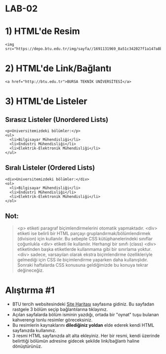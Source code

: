 # LAB-02

# 1) HTML'de Resim
```
<img src="https://depo.btu.edu.tr/img/sayfa//1691131969_8a51c342027f1a147a8b.png">
```

# 2) HTML'de Link/Bağlantı
```
<a href="http://btu.edu.tr">BURSA TEKNİK ÜNİVERSİTESİ</a>
```

# 3) HTML'de Listeler
## Sırasız Listeler (Unordered Lists)
```
<p>Üniversitemizdeki bölümler:</p>
<ul>
  <li>Bilgisayar Mühendisliği</li>
  <li>Endüstri Mühendisliği</li>
  <li>Elektrik-Elektronik Mühendisliği</li>
</ul>
```
## Sıralı Listeler (Ordered Lists)
```
<div>Üniversitemizdeki bölümler:</div>
<ol>
  <li>Bilgisayar Mühendisliği</li>
  <li>Endüstri Mühendisliği</li>
  <li>Elektrik-Elektronik Mühendisliği</li>
</ol>
```
## Not:
> \<p> etiketi paragraf biçimlendirmelerini otomatik yapmaktadır. \<div> etiketi ise belirli bir HTML parçayı gruplandırmak/bölümlendirmek (division) için kullanılır. Bu sebeple CSS kütüphanelerindeki sınıflar çoğunlukla \<div> etiketi ile kullanılır.
> Herhangi bir sınıfı (class) \<div> etiketinden başka etiketlerde kullanmama gibi bir sınırlama yoktur. \<div> sadece, varsayılan olarak ekstra biçimlendirme özellikleriyle gelmediği için CSS ile biçimlendirme yaparken daha kullanışlıdır.
> Sonraki haftalarda CSS konusuna geldiğimizde bu konuya tekrar değineceğiz.

# Alıştırma #1
- BTU tercih websitesindeki [Site Haritası](https://tercih.btu.edu.tr/tr/sayfa/sitemap) sayfasına gidiniz. Bu sayfadan rastgele 3 bölüm seçip bağlantılarına tıklayınız.
- Açılan sayfalarda bölüm isminin yazdığı, ortada bir "oynat" tuşu bulanan kahverengi tonlu resimler göreceksiniz.
- Bu resimlerin kaynaklarını **dilediğiniz yoldan** elde ederek kendi HTML sayfanızda kullanınız.
- 3 resmi HTML sayfanızda alt alta ekleyiniz. Her bir resmi, kendi üzerinde belirttiği bölümün adresine gidecek şekilde link/bağlantı haline dönüştürünüz.
